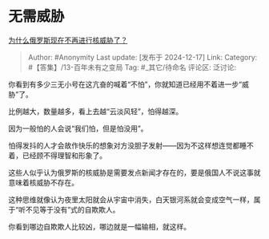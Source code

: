 # 无需威胁
[为什么俄罗斯现在不再进行核威胁了？](https://www.zhihu.com/question/531035437/answer/57014748308)

> Author: #Anonymity
> Last update: [发布于 2024-12-17]
> Link:
> Category: #【答集】/13-百年未有之变局 
> Tag: #_其它/待命名 
> 评论区:
> 泛讨论:

你看到有多少三无小号在这亢奋的喊着“不怕”，你就知道已经用不着进一步“威胁”了。

比例越大，数量越多，看上去越“云淡风轻”，怕得越深。

因为一般怕的人会说“我们怕，但是怕没用”。

怕得发抖的人才会故作快乐的想象对方没胆子发射——因为不这样想连觉都睡不着，已经顾不得理智和形象了。

这些人似乎认为俄罗斯的核威胁是需要发点新闻才存在的，要是俄国人不说这事就意味着核威胁不存在。

这种思维就像认为夜里太阳就会从宇宙中消失，白天银河系就会变成空气一样，属于“听不见等于没有”式的自欺欺人。

你看到哪边自欺欺人比较凶，哪边就是一幅输相，就这样。

